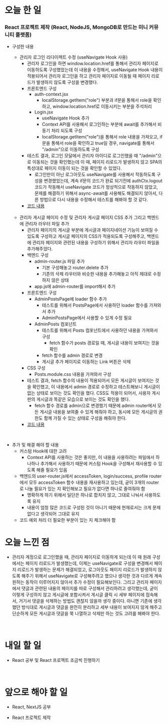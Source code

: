 # 오늘 한 일

### React 프로젝트 제작 (React, NodeJS, MongoDB로 만드는 미니 커뮤니티 플랫폼)

- 구성한 내용

  - 관리자 로그인 리다이렉트 수정 (useNavigate Hook 사용)
    - 관리자 로그인을 하면 window.location.href를 통해서 관리자 페이지로 이동하도록 구성했었는데 이 내용을 수정해서, useNavigate Hook 내용이 적용되어서 관리자 로그인을 하고 관리자 페이지로 이동될 때 페이지 리로드가 발생하지 않도록 구성을 변경했다.
    - 프론트엔드 구성
      - auth-context.jsx
        - localStorage.getItem("role") 부분과 if문을 통해서 role을 확인하고, window.location.href로 이동시키는 부분을 주석처리
      - Login.jsx
        - useNavigate Hook 추가
        - Context API를 사용해서 로그인하는 부분에 await를 추가해서 비동기 처리 되도록 구성
        - localStorage.getItem("role")을 통해서 role 내용을 가져오고, if문을 통해서 role을 확인하고 true일 경우, navigate를 통해서 "/admin"으로 이동하도록 구성
    - 테스트 결과, 로그인 모달에서 관리자 아이디로 로그인했을 때 "/admin"으로 이동되는 것을 확인했는데 이 때, 페이지 리로드가 발생하지 않고 SPA의 특성대로 페이지 이동이 되는 것을 확인할 수 있었다.
      - 로그인만이 아닌 로그아웃도 useNavigate를 사용해서 작동하도록 구성을 변경했었는데, 계속 if문의 코드가 완료 되기전에 authCtx.logout 코드가 작동해서 useNavigate 코드가 정상적으로 작동하지 않았고, 문제를 해결하기 위해서 async-await를 사용해도 해결되지 않아서, 다른 방법으로 다시 내용을 수정해서 테스트를 해봐야 할 것 같다.
    - [코드 내용](https://github.com/jeongsangtae/mini-community-platform/commit/64b807f9ebae36c02ca5180c0e26b82da5662273)

  <br />

  - 관리자 게시글 페이지 수정 및 관리자 게시글 페이지 CSS 추가 그리고 백엔드에 관리자 라우터 파일 추가
    - 관리자 페이지의 게시글 부분에 게시글과 페이지네이션 기능이 보여질 수 있도록 구성하고 게시글 페이지의 CSS가 적용되도록 구성해주고, 백엔드에 관리자 페이지와 관련된 내용을 구성하기 위해서 관리자 라우터 파일을 추가해주었다.
    - 백엔드 구성
      - admin-router.js 파일 추가
        - 기본 구성해놓고 router.delete 추가
        - 기존의 삭제 라우터와 비슷한 내용을 추가해놓고 아직 제대로 수정하지 않은 상태
      - app.js에 admin-router를 import해서 추가
    - 프론트엔드 구성
      - AdminPostsPage에 loader 함수 추가
        - 테스트를 위해서 PostsPage에서 사용하던 loader 함수를 가져와서 추가
        - AdminPostsPage에서 사용할 수 있게 수정 필요
      - AdminPosts 컴포넌트
        - 테스트를 위해서 Posts 컴포넌트에서 사용하던 내용을 가져와서 구성
          - fetch 함수가 posts 경로일 때, 게시글 내용이 보여지는 것을 확인
        - fetch 함수를 admin 경로로 변경
        - 게시글 추가 페이지로 이동하는 Link 버튼은 삭제
    - CSS 구성
      - Posts.module.css 내용을 가져와서 구성
    - 테스트 결과, fetch 함수의 내용이 적용되어서 모든 게시글이 보여지는 것을 확인했고, 이 내용에서 admin 경로로 수정하고 테스트해보니 게시글이 없는 상태로 보이는 것도 확인을 했다. CSS도 적용이 되어서, 사용자 게시판의 게시글과 똑같은 모습으로 보이는 것도 확인을 했다.
      - fetch 함수 경로를 admin으로 변경했기 때문에 admin router에서 모든 게시글 내용을 보여줄 수 있게 해줘야 하고, 동시에 모든 게시글의 권한도 함께 가질 수 있는 상태로 구성을 해줘야 한다.
    - [코드 내용](https://github.com/jeongsangtae/mini-community-platform/commit/b4b7b9307e475a317975816ad1b0ba567ee28105)

<br />

- 추가 및 해결 해야 할 내용
  - 커스텀 Hook에 대한 고려
    - Context API를 사용하는 것은 좋지만, 이 내용을 사용하려는 파일에서 하나하나 추가해서 사용하기 때문에 커스텀 Hook을 구성해서 재사용할 수 있도록 해줄 필요가 있음
  - 백엔드의 user-router.js에서 accessToken, login/success, profile router에서 모두 accessToken 함수 내용을 재사용하고 있는데, 굳이 3개의 router로 나눌 필요가 있는 지 확인해보고 필요가 없다면 하나로 줄여줘야 함
    - 명확하게 하기 위해서 일단은 하나로 합치지 않고, 그대로 나눠서 사용하도록 유지
    - 내용이 엄청 많은 코드로 구성된 것이 아니기 때문에 현재로서는 크게 문제 없다고 생각되어 그대로 유지
  - 코드 예외 처리 더 필요한 부분이 있는 지 체크해야 함

# 오늘 느낀 점

- 관리자 계정으로 로그인했을 때, 관리자 페이지로 이동하게 되는데 이 때 원래 구성에서는 페이지 리로드가 발생했는데, 이제는 useNavigate로 구성을 변경해서 페이지 리로드가 발생하는 문제가 해결되었고, 로그아웃도 페이지 리로드가 발생하지 않도록 해주기 위해서 useNavigate로 구성해주려고 했으나 생각한 것과 다르게 계속 원하는 동작이 이루어지지 않아서 추가 수정이 필요해보인다. 그리고 관리자 페이지에서 댓글과 관련된 내용의 페이지를 따로 구성해서 관리하려고 생각했는데, 굳이 이렇게 구성하지 않고 게시글에 포함시켜서 게시글 클릭 시 세부 페이지에 접속해서, 거기서 댓글을 삭제하는 방법도 괜찮지 않을까 생각 중이다. 아니면 기존에 생각했던 방식대로 게시글과 댓글을 완전히 분리하고 세부 내용이 보여지지 않게 해주고 단순하게 모든 게시글과 댓글을 쭉 나열하고 삭제만 하는 것도 고려를 해봐야 한다.

<br />

# 내일 할 일

- React 공부 및 React 프로젝트 조금씩 진행하기

<br />

# 앞으로 해야 할 일

- React, NextJS 공부

- React 프로젝트 제작
